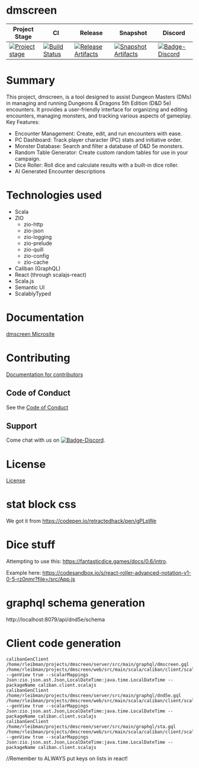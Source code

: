 # dmscreen

| Project Stage | CI | Release | Snapshot | Discord |
| --- | --- | --- | --- | --- |
| [![Project stage][Badge-Stage]][Link-Stage-Page] | [![Build Status][Badge-Circle]][Link-Circle] | [![Release Artifacts][Badge-SonatypeReleases]][Link-SonatypeReleases] | [![Snapshot Artifacts][Badge-SonatypeSnapshots]][Link-SonatypeSnapshots] | [![Badge-Discord]][Link-Discord] |

# Summary
This project, dmscreen, is a tool designed to assist Dungeon Masters (DMs) in managing and running Dungeons & Dragons 5th Edition (D&D 5e) encounters. It provides a user-friendly interface for organizing and editing encounters, managing monsters, and tracking various aspects of gameplay.  
Key Features:
- Encounter Management: Create, edit, and run encounters with ease.
- PC Dashboard: Track player character (PC) stats and initiative order.
- Monster Database: Search and filter a database of D&D 5e monsters.
- Random Table Generator: Create custom random tables for use in your campaign.
- Dice Roller: Roll dice and calculate results with a built-in dice roller.
- AI Generated Encounter descriptions

# Technologies used
- Scala
- ZIO
  - zio-http
  - zio-json
  - zio-logging
  - zio-prelude
  - zio-quill
  - zio-config
  - zio-cache
- Caliban (GraphQL)
- React (through scalajs-react)
- Scala.js
- Semantic UI
- ScalablyTyped

# Documentation
[dmscreen Microsite](https://zio.github.io/dmscreen/)

# Contributing
[Documentation for contributors](https://zio.github.io/dmscreen/docs/about/about_contributing)

## Code of Conduct

See the [Code of Conduct](https://zio.github.io/dmscreen/docs/about/about_coc)

## Support

Come chat with us on [![Badge-Discord]][Link-Discord].


# License
[License](LICENSE)

[Badge-SonatypeReleases]: https://img.shields.io/nexus/r/https/oss.sonatype.org/dev.zio/dmscreen_2.12.svg "Sonatype Releases"
[Badge-SonatypeSnapshots]: https://img.shields.io/nexus/s/https/oss.sonatype.org/dev.zio/dmscreen_2.12.svg "Sonatype Snapshots"
[Badge-Discord]: https://img.shields.io/discord/629491597070827530?logo=discord "chat on discord"
[Badge-Circle]: https://circleci.com/gh/zio/dmscreen.svg?style=svg "circleci"
[Link-Circle]: https://circleci.com/gh/zio/dmscreen "circleci"
[Link-SonatypeReleases]: https://oss.sonatype.org/content/repositories/releases/dev/zio/dmscreen_2.12/ "Sonatype Releases"
[Link-SonatypeSnapshots]: https://oss.sonatype.org/content/repositories/snapshots/dev/zio/dmscreen_2.12/ "Sonatype Snapshots"
[Link-Discord]: https://discord.gg/2ccFBr4 "Discord"
[Badge-Stage]: https://img.shields.io/badge/Project%20Stage-Concept-red.svg
[Link-Stage-Page]: https://github.com/zio/zio/wiki/Project-Stages

# stat block css
We got it from https://codepen.io/retractedhack/pen/gPLpWe

# Dice stuff
Attempting to use this: https://fantasticdice.games/docs/0.6/intro.

Example here: https://codesandbox.io/s/react-roller-advanced-notation-v1-0-5-rz0nmr?file=/src/App.js

# graphql schema generation
http://localhost:8079/api/dnd5e/schema

# Client code generation
```sbtshell
calibanGenClient /home/rleibman/projects/dmscreen/server/src/main/graphql/dmscreen.gql /home/rleibman/projects/dmscreen/web/src/main/scala/caliban/client/scalajs/DMScreenClient.scala --genView true --scalarMappings Json:zio.json.ast.Json,LocalDateTime:java.time.LocalDateTime --packageName caliban.client.scalajs
calibanGenClient /home/rleibman/projects/dmscreen/server/src/main/graphql/dnd5e.gql /home/rleibman/projects/dmscreen/web/src/main/scala/caliban/client/scalajs/DND5eClient.scala --genView true --scalarMappings Json:zio.json.ast.Json,LocalDateTime:java.time.LocalDateTime --packageName caliban.client.scalajs
calibanGenClient /home/rleibman/projects/dmscreen/server/src/main/graphql/sta.gql /home/rleibman/projects/dmscreen/web/src/main/scala/caliban/client/scalajs/STAClient.scala --genView true --scalarMappings Json:zio.json.ast.Json,LocalDateTime:java.time.LocalDateTime --packageName caliban.client.scalajs
```
//Remember to ALWAYS put keys on lists in react!
